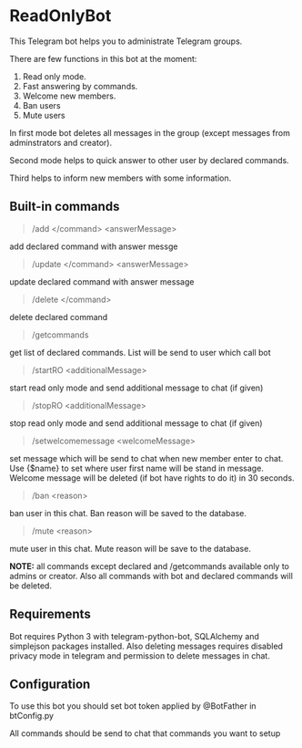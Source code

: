 ReadOnlyBot
===========

This Telegram bot helps you to administrate Telegram groups.

There are few functions in this bot at the moment:

1. Read only mode.
2. Fast answering by commands.
3. Welcome new members.
4. Ban users
5. Mute users

In first mode bot deletes all messages in the group (except messages from adminstrators and creator).

Second mode helps to quick answer to other user by declared commands. 

Third helps to inform new members with some information.

Built-in commands
--

> /add \</command> \<answerMessage>

add declared command with answer messge

> /update \</command> \<answerMessage>

update declared command with answer message

> /delete \</command>

delete declared command

>/getcommands

get list of declared commands. List will be send to user which call bot

>/startRO \<additionalMessage>

start read only mode and send additional message to chat (if given)

>/stopRO \<additionalMessage>

stop read only mode and send additional message to chat (if given)

>/setwelcomemessage \<welcomeMessage>

set message which will be send to chat when new member enter to chat. Use {$name} to set where user first name will be stand in message. Welcome message will be deleted (if bot have rights to do it) in 30 seconds.

>/ban \<reason>

ban user in this chat. Ban reason will be saved to the database. 

>/mute \<reason>

mute user in this chat. Mute reason will be save to the database.

**NOTE:** all commands except declared and /getcommands available only to admins or creator. Also all commands with bot and declared commands will be deleted.

Requirements
--

Bot requires Python 3 with telegram-python-bot, SQLAlchemy and simplejson packages installed. Also deleting messages requires disabled privacy mode in telegram and permission to delete messages in chat.

Configuration
--

To use this bot you should set bot token applied by @BotFather in btConfig.py

All commands should be send to chat that commands you want to setup